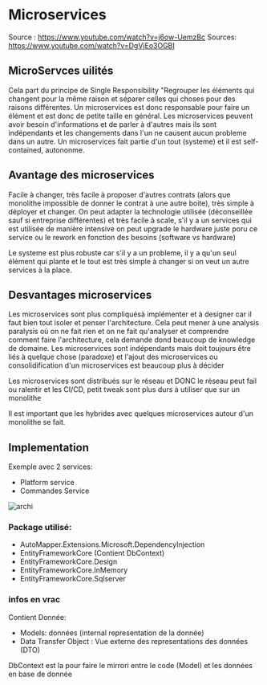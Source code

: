 # Microservices

Source : https://www.youtube.com/watch?v=j6ow-UemzBc
Sources: https://www.youtube.com/watch?v=DgVjEo3OGBI

## MicroServces uilités

Cela part du principe de Single Responsibility "Regrouper les éléments qui changent pour la même raison et séparer celles qui choses pour des raisons différentes. Un microservices est donc responsable pour faire un élément et est donc de petite taille en général. Les microservices peuvent avoir besoin d'informations et de parler à d'autres mais ils sont indépendants et les changements dans l'un ne causent aucun probleme dans un autre. Un microservices fait partie d'un tout (systeme) et il est self-contained, autononme.


## Avantage des microservices

Facile à changer, très facile à proposer d'autres contrats (alors que monolithe impossible de donner le contrat à une autre boite), très simple à déployer et changer. On peut adapter la technologie utilisée (déconseillée sauf si entreprise différentes) et très facile à scale, s'il y a un services qui est utilisée de manière intensive on peut upgrade le hardware juste poru ce service ou le rework en fonction des besoins (software vs hardware)

Le systeme est plus robuste car s'il y a un probleme, il y a qu'un seul élément qui plante et le tout est très simple à changer si on veut un autre services à la place.

## Desvantages microservices

Les microservices sont plus compliquésà  implémenter et à designer car il faut bien tout isoler et penser l'architecture. Cela peut mener à une analysis paralysis où on ne fait rien et on ne fait qu'analyser et comprendre comment faire l'architecture, cela demande dond beaucoup de knowledge de domaine. Les microservices sont indépendants mais doit toujours être liés à quelque chose (paradoxe) et l'ajout des microservices ou consolidification d'un microservices est beaucoup plus à décider

Les microservices sont distribués sur le réseau et DONC le réseau peut fail ou ralentir et les CI/CD, petit tweak sont plus durs à utiliser que sur un monolithe


Il est important que les hybrides avec quelques microservices autour d'un monolithe se fait.


## Implementation

Exemple avec 2 services:

* Platform service
* Commandes Service

![archi](C:\Users\HCUBEStephane\Documents\ND\Doc\Micro_services2.png)


### Package utilisé:

* AutoMapper.Extensions.Microsoft.DependencyInjection
* EntityFrameworkCore (Contient DbContext)
* EntityFrameworkCore.Design
* EntityFrameworkCore.InMemory
* EntityFrameworkCore.Sqlserver


### infos en vrac

Contient Donnée:

* Models: données (internal representation de la donnée)
* Data Transfer Object : Vue externe des representations des données (DTO)


DbContext est la pour faire le mirrori entre le code (Model) et les données en base de donnée




